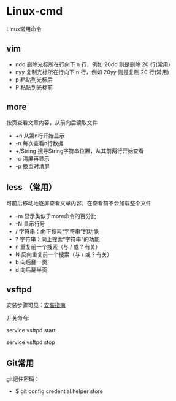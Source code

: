 # Linux-cmd
Linux常用命令

## vim
* ndd 删除光标所在行向下 n 行，例如 20dd 则是删除 20 行(常用)
* nyy 复制光标所在行向下 n 行，例如 20yy 则是复制 20 行(常用)
* p   粘贴到光标后
* P   粘贴到光标前

## more
按页查看文章内容，从前向后读取文件
* +n  从第n行开始显示
* -n  每次查看n行数据
* +/String    搜寻String字符串位置，从其前两行开始查看
* -c  清屏再显示
* -p  换页时清屏

## less （**常用**）
可前后移动地逐屏查看文章内容，在查看前不会加载整个文件
* -m  显示类似于more命令的百分比
* -N  显示行号
* /   字符串：向下搜索“字符串”的功能
* ?   字符串：向上搜索“字符串”的功能
* n   重复前一个搜索（与 / 或 ? 有关）
* N   反向重复前一个搜索（与 / 或 ? 有关）
* b   向后翻一页
* d   向后翻半页

## vsftpd
安装步骤可见：[安装指南](https://github.com/chanson1024/Linux-cmd/wiki/vsftpd%E5%AE%89%E8%A3%85%E6%8C%87%E5%8D%97)

开关命令:

service vsftpd start

service vsftpd stop

## Git常用
git记住密码：
* $ git config credential.helper store
